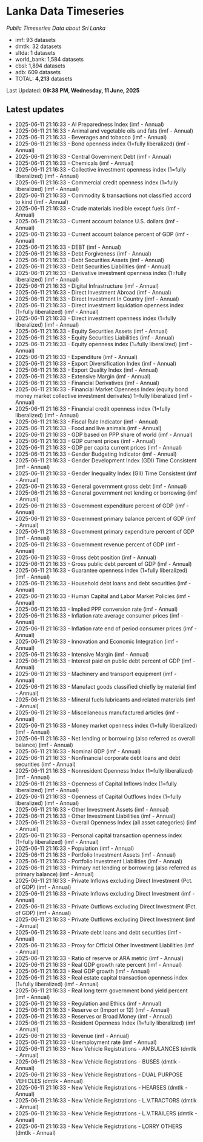 # Lanka Data Timeseries
*Public Timeseries Data about Sri Lanka*

* imf: 93 datasets
* dmtlk: 32 datasets
* sltda: 1 datasets
* world_bank: 1,584 datasets
* cbsl: 1,894 datasets
* adb: 609 datasets
* TOTAL: **4,213** datasets

Last Updated: **09:38 PM, Wednesday, 11 June, 2025**

## Latest updates

* 2025-06-11 21:16:33 - AI Preparedness Index (imf - Annual)
* 2025-06-11 21:16:33 - Animal and vegetable oils and fats (imf - Annual)
* 2025-06-11 21:16:33 - Beverages and tobacco (imf - Annual)
* 2025-06-11 21:16:33 - Bond openness index (1=fully liberalized) (imf - Annual)
* 2025-06-11 21:16:33 - Central Government Debt (imf - Annual)
* 2025-06-11 21:16:33 - Chemicals (imf - Annual)
* 2025-06-11 21:16:33 - Collective investment openness index (1=fully liberalized) (imf - Annual)
* 2025-06-11 21:16:33 - Commercial credit openness index (1=fully liberalized) (imf - Annual)
* 2025-06-11 21:16:33 - Commodity & transactions not classified accord to kind (imf - Annual)
* 2025-06-11 21:16:33 - Crude materials inedible except fuels (imf - Annual)
* 2025-06-11 21:16:33 - Current account balance U.S. dollars (imf - Annual)
* 2025-06-11 21:16:33 - Current account balance percent of GDP (imf - Annual)
* 2025-06-11 21:16:33 - DEBT (imf - Annual)
* 2025-06-11 21:16:33 - Debt Forgiveness (imf - Annual)
* 2025-06-11 21:16:33 - Debt Securities Assets (imf - Annual)
* 2025-06-11 21:16:33 - Debt Securities Liabilities (imf - Annual)
* 2025-06-11 21:16:33 - Derivative investment openness index (1=fully liberalized) (imf - Annual)
* 2025-06-11 21:16:33 - Digital Infrastructure (imf - Annual)
* 2025-06-11 21:16:33 - Direct Investment Abroad (imf - Annual)
* 2025-06-11 21:16:33 - Direct Investment In Country (imf - Annual)
* 2025-06-11 21:16:33 - Direct investment liquidation openness index (1=fully liberalized) (imf - Annual)
* 2025-06-11 21:16:33 - Direct investment openness index (1=fully liberalized) (imf - Annual)
* 2025-06-11 21:16:33 - Equity Securities Assets (imf - Annual)
* 2025-06-11 21:16:33 - Equity Securities Liabilities (imf - Annual)
* 2025-06-11 21:16:33 - Equity openness index (1=fully liberalized) (imf - Annual)
* 2025-06-11 21:16:33 - Expenditure (imf - Annual)
* 2025-06-11 21:16:33 - Export Diversification Index (imf - Annual)
* 2025-06-11 21:16:33 - Export Quality Index (imf - Annual)
* 2025-06-11 21:16:33 - Extensive Margin (imf - Annual)
* 2025-06-11 21:16:33 - Financial Derivatives (imf - Annual)
* 2025-06-11 21:16:33 - Financial Market Openness Index (equity bond money market collective investment derivates) 1=fully liberalized (imf - Annual)
* 2025-06-11 21:16:33 - Financial credit openness index (1=fully liberalized) (imf - Annual)
* 2025-06-11 21:16:33 - Fiscal Rule Indicator (imf - Annual)
* 2025-06-11 21:16:33 - Food and live animals (imf - Annual)
* 2025-06-11 21:16:33 - GDP based on PPP share of world (imf - Annual)
* 2025-06-11 21:16:33 - GDP current prices (imf - Annual)
* 2025-06-11 21:16:33 - GDP per capita current prices (imf - Annual)
* 2025-06-11 21:16:33 - Gender Budgeting Indicator (imf - Annual)
* 2025-06-11 21:16:33 - Gender Development Index (GDI) Time Consistent (imf - Annual)
* 2025-06-11 21:16:33 - Gender Inequality Index (GII) Time Consistent (imf - Annual)
* 2025-06-11 21:16:33 - General government gross debt (imf - Annual)
* 2025-06-11 21:16:33 - General government net lending or borrowing (imf - Annual)
* 2025-06-11 21:16:33 - Government expenditure percent of GDP (imf - Annual)
* 2025-06-11 21:16:33 - Government primary balance percent of GDP (imf - Annual)
* 2025-06-11 21:16:33 - Government primary expenditure percent of GDP (imf - Annual)
* 2025-06-11 21:16:33 - Government revenue percent of GDP (imf - Annual)
* 2025-06-11 21:16:33 - Gross debt position (imf - Annual)
* 2025-06-11 21:16:33 - Gross public debt percent of GDP (imf - Annual)
* 2025-06-11 21:16:33 - Guarantee openness index (1=fully liberalized) (imf - Annual)
* 2025-06-11 21:16:33 - Household debt loans and debt securities (imf - Annual)
* 2025-06-11 21:16:33 - Human Capital and Labor Market Policies (imf - Annual)
* 2025-06-11 21:16:33 - Implied PPP conversion rate (imf - Annual)
* 2025-06-11 21:16:33 - Inflation rate average consumer prices (imf - Annual)
* 2025-06-11 21:16:33 - Inflation rate end of period consumer prices (imf - Annual)
* 2025-06-11 21:16:33 - Innovation and Economic Integration (imf - Annual)
* 2025-06-11 21:16:33 - Intensive Margin (imf - Annual)
* 2025-06-11 21:16:33 - Interest paid on public debt percent of GDP (imf - Annual)
* 2025-06-11 21:16:33 - Machinery and transport equipment (imf - Annual)
* 2025-06-11 21:16:33 - Manufact goods classified chiefly by material (imf - Annual)
* 2025-06-11 21:16:33 - Mineral fuels lubricants and related materials (imf - Annual)
* 2025-06-11 21:16:33 - Miscellaneous manufactured articles (imf - Annual)
* 2025-06-11 21:16:33 - Money market openness index (1=fully liberalized) (imf - Annual)
* 2025-06-11 21:16:33 - Net lending or borrowing (also referred as overall balance) (imf - Annual)
* 2025-06-11 21:16:33 - Nominal GDP (imf - Annual)
* 2025-06-11 21:16:33 - Nonfinancial corporate debt loans and debt securities (imf - Annual)
* 2025-06-11 21:16:33 - Nonresident Openness Index (1=fully liberalized) (imf - Annual)
* 2025-06-11 21:16:33 - Openness of Capital Inflows Index (1=fully liberalized) (imf - Annual)
* 2025-06-11 21:16:33 - Openness of Capital Outflows Index (1=fully liberalized) (imf - Annual)
* 2025-06-11 21:16:33 - Other Investment Assets (imf - Annual)
* 2025-06-11 21:16:33 - Other Investment Liabilities (imf - Annual)
* 2025-06-11 21:16:33 - Overall Openness Index (all asset categories) (imf - Annual)
* 2025-06-11 21:16:33 - Personal capital transaction openness index (1=fully liberalized) (imf - Annual)
* 2025-06-11 21:16:33 - Population (imf - Annual)
* 2025-06-11 21:16:33 - Portfolio Investment Assets (imf - Annual)
* 2025-06-11 21:16:33 - Portfolio Investment Liabilities (imf - Annual)
* 2025-06-11 21:16:33 - Primary net lending or borrowing (also referred as primary balance) (imf - Annual)
* 2025-06-11 21:16:33 - Private Inflows excluding Direct Investment (Pct. of GDP) (imf - Annual)
* 2025-06-11 21:16:33 - Private Inflows excluding Direct Investment (imf - Annual)
* 2025-06-11 21:16:33 - Private Outflows excluding Direct Investment (Pct. of GDP) (imf - Annual)
* 2025-06-11 21:16:33 - Private Outflows excluding Direct Investment (imf - Annual)
* 2025-06-11 21:16:33 - Private debt loans and debt securities (imf - Annual)
* 2025-06-11 21:16:33 - Proxy for Official Other Investment Liabilities (imf - Annual)
* 2025-06-11 21:16:33 - Ratio of reserve or ARA metric (imf - Annual)
* 2025-06-11 21:16:33 - Real GDP growth rate percent (imf - Annual)
* 2025-06-11 21:16:33 - Real GDP growth (imf - Annual)
* 2025-06-11 21:16:33 - Real estate capital transaction openness index (1=fully liberalized) (imf - Annual)
* 2025-06-11 21:16:33 - Real long term government bond yield percent (imf - Annual)
* 2025-06-11 21:16:33 - Regulation and Ethics (imf - Annual)
* 2025-06-11 21:16:33 - Reserve or (Import or 12) (imf - Annual)
* 2025-06-11 21:16:33 - Reserves or Broad Money (imf - Annual)
* 2025-06-11 21:16:33 - Resident Openness Index (1=fully liberalized) (imf - Annual)
* 2025-06-11 21:16:33 - Revenue (imf - Annual)
* 2025-06-11 21:16:33 - Unemployment rate (imf - Annual)
* 2025-06-11 21:16:33 - New Vehicle Registrations - AMBULANCES (dmtlk - Annual)
* 2025-06-11 21:16:33 - New Vehicle Registrations - BUSES (dmtlk - Annual)
* 2025-06-11 21:16:33 - New Vehicle Registrations - DUAL PURPOSE VEHICLES (dmtlk - Annual)
* 2025-06-11 21:16:33 - New Vehicle Registrations - HEARSES (dmtlk - Annual)
* 2025-06-11 21:16:33 - New Vehicle Registrations - L.V.TRACTORS (dmtlk - Annual)
* 2025-06-11 21:16:33 - New Vehicle Registrations - L.V.TRAILERS (dmtlk - Annual)
* 2025-06-11 21:16:33 - New Vehicle Registrations - LORRY OTHERS (dmtlk - Annual)